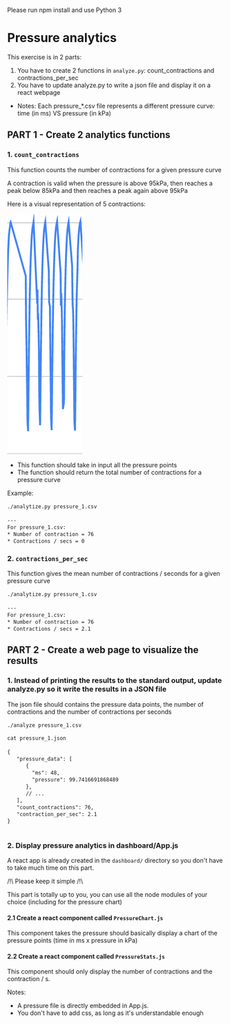 Please run npm install and use Python 3

# Pressure analytics

This exercise is in 2 parts: 
1. You have to create 2 functions in `analyze.py`: count_contractions and contractions_per_sec
2. You have to update analyze.py to write a json file and display it on a react webpage

* Notes: Each pressure_*.csv file represents a different pressure curve: time (in ms) VS pressure (in kPa)

## PART 1 - Create 2 analytics functions

### 1. `count_contractions`

This function counts the number of contractions for a given pressure curve

A contraction is valid when the pressure is above 95kPa, then reaches a peak below 85kPa and then reaches a peak again above 95kPa

Here is a visual representation of 5 contractions:

![plot](./5_contraction_example.png)

* This function should take in input all the pressure points
* The function should return the total number of contractions for a pressure curve

Example:

```
./analytize.py pressure_1.csv

---
For pressure_1.csv:
* Number of contraction = 76
* Contractions / secs = 0
```

### 2. `contractions_per_sec`

This function gives the mean number of contractions / seconds for a given pressure curve

```
./analytize.py pressure_1.csv

---
For pressure_1.csv:
* Number of contraction = 76
* Contractions / secs = 2.1
```

## PART 2 - Create a web page to visualize the results

### 1. Instead of printing the results to the standard output, update analyze.py so it write the results in a JSON file

The json file should contains the pressure data points, the number of contractions and the number of contractions per seconds

```
./analyze pressure_1.csv
```

```
cat pressure_1.json

{
   "pressure_data": [
      {
        "ms": 48,
        "pressure": 99.7416691868489
      },
      // ...
   ],
   "count_contractions": 76,
   "contraction_per_sec": 2.1
}
   
```

### 2. Display pressure analytics in dashboard/App.js

A react app is already created in the `dashboard/` directory so you don't have to take much time on this part.

/!\ Please keep it simple /!\

This part is totally up to you, you can use all the node modules of your choice (including for the pressure chart) 

#### 2.1 Create a react component called `PressureChart.js`

This component takes the pressure should basically display a chart of the pressure points (time in ms x pressure in kPa)

#### 2.2 Create a react component called `PressureStats.js`

This component should only display the number of contractions and the contraction / s.

Notes:
* A pressure file is directly embedded in App.js.
* You don't have to add css, as long as it's understandable enough
